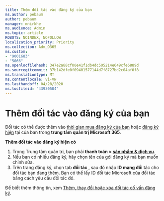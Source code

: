 ```yaml
---
title: Thêm đối tác vào đăng ký của bạn
ms.author: pebaum
author: pebaum
manager: mnirkhe
ms.audience: Admin
ms.topic: article
ROBOTS: NOINDEX, NOFOLLOW
localization_priority: Priority
ms.collection: Adm_O365
ms.custom:
- "9001683"
- "5066"
ms.openlocfilehash: 347e2a88cf00e41f1db4dc505214e649cfe6889d
ms.sourcegitcommit: 37b142dfe0f09401577144d7f8727bd2c04af0f8
ms.translationtype: MT
ms.contentlocale: vi-VN
ms.lasthandoff: 04/28/2020
ms.locfileid: "43930504"
---
```

# <a name="add-a-partner-to-your-subscription"></a>Thêm đối tác vào đăng ký của bạn

Đối tác có thể được thêm vào [thời gian mua đăng ký của bạn](https://docs.microsoft.com/microsoft-365/admin/misc/add-partner?view=o365-worldwide#add-a-partner-at-the-time-of-purchase) hoặc [đăng ký hiện](https://docs.microsoft.com/microsoft-365/admin/misc/add-partner?view=o365-worldwide#add-a-partner-to-an-existing-subscription) tại của bạn trong **trung tâm quản trị Microsoft 365**.

**Thêm đối tác vào đăng ký hiện có**

1. Trong Trung tâm quản trị, bạn phải **thanh toán > [sản phẩm & dịch vụ](https://go.microsoft.com/fwlink/p/?linkid=842054)**. 
2. Nếu bạn có nhiều đăng ký, hãy chọn tên của gói đăng ký mà bạn muốn chỉnh sửa. 
3. Trên trang đăng ký, chọn tab **đối tác** , sau đó nhập **ID mạng đối** tác cho đối tác bạn đang thêm. Bạn có thể lấy ID đối tác Microsoft của đối tác bằng cách yêu cầu đối tác đó. 

Để biết thêm thông tin, xem [Thêm, thay đổi hoặc xóa đối tác cố vấn đăng ký](https://docs.microsoft.com/microsoft-365/admin/misc/add-partner). 
